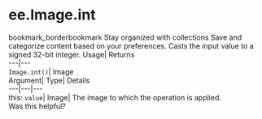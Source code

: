  
#  ee.Image.int 
bookmark_borderbookmark Stay organized with collections  Save and categorize content based on your preferences.
Casts the input value to a signed 32-bit integer. 
Usage| Returns  
---|---  
`Image.int()`| Image  
Argument| Type| Details  
---|---|---  
this: `value`| Image| The image to which the operation is applied.  
Was this helpful?
